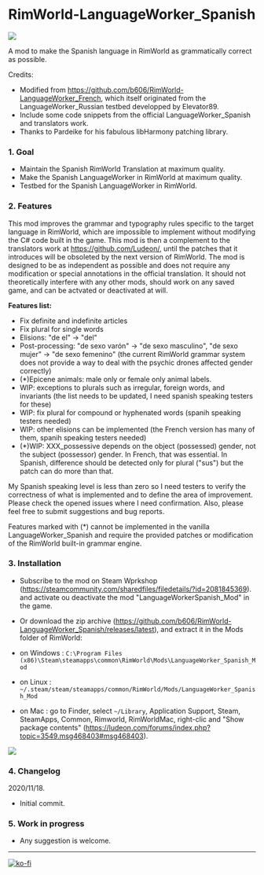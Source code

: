 ﻿# RimWorld-LanguageWorker_Spanish
![]( https://raw.githubusercontent.com/wiki/b606/RimWorld-LanguageWorker_Spanish/images/LWKR_Spanish_Mod_banner.png)

A mod to make the Spanish language in RimWorld as grammatically correct as possible.

Credits:
 - Modified from https://github.com/b606/RimWorld-LanguageWorker_French, which itself originated from the LanguageWorker_Russian testbed developped by Elevator89.
 - Include some code snippets from the official LanguageWorker_Spanish and translators work.
 - Thanks to Pardeike for his fabulous libHarmony patching library.

### 1. Goal
 - Maintain the Spanish RimWorld Translation at maximum quality.
 - Make the Spanish LanguageWorker in RimWorld at maximum quality.
 - Testbed for the Spanish LanguageWorker in RimWorld.
 
### 2. Features

This mod improves the grammar and typography rules specific to the target language in RimWorld, which are impossible to implement without modifying the C# code built in the game.
This mod is then a complement to the translators work at https://github.com/Ludeon/, until the patches that it introduces will be obsoleted by the next version of RimWorld.
The mod is designed to be as independent as possible and does not require any modification or special annotations in the official translation. It should not theoretically 
interfere with any other mods, should work on any saved game, and can be actvated or deactivated at will.

**Features list:**
- Fix definite and indefinite articles
- Fix plural for single words
- Elisions: "de el" -> "del"
- Post-processing: "de sexo varón" -> "de sexo masculino", "de sexo mujer" -> "de sexo femenino" (the current RimWorld grammar system does not provide a way to deal with the psychic drones affected gender correctly) 
- (*)Epicene animals: male only or female only animal labels.
- WIP: exceptions to plurals such as irregular, foreign words, and invariants (the list needs to be updated, I need spanish speaking testers for these)
- WIP: fix plural for compound or hyphenated words (spanih speaking testers needed)
- WIP: other elisions can be implemented (the French version has many of them, spanih speaking testers needed)
- (*)WIP: XXX_possessive depends on the object (possessed) gender, not the subject (possessor) gender. In French, that was essential. In Spanish, difference should be detected only for plural ("sus") but the patch can do more than that.

My Spanish speaking level is less than zero so I need testers to verify the correctness of what is implemented and to define the area of improvement. Please check the opened issues where I need confirmation.
Also, please feel free to submit suggestions and bug reports.

Features marked with (*) cannot be implemented in the vanilla LanguageWorker_Spanish and require the provided patches or modification of the RimWorld built-in grammar engine.

### 3. Installation

- Subscribe to the mod on Steam Wprkshop (https://steamcommunity.com/sharedfiles/filedetails/?id=2081845369). and activate ou deactivate the mod "LanguageWorkerSpanish_Mod" in the game.

- Or download the zip archive (https://github.com/b606/RimWorld-LanguageWorker_Spanish/releases/latest), and extract it in the Mods folder of RimWorld:

 - on Windows : `C:\Program Files (x86)\Steam\steamapps\common\RimWorld\Mods\LanguageWorker_Spanish_Mod`
 - on Linux : `~/.steam/steam/steamapps/common/RimWorld/Mods/LanguageWorker_Spanish_Mod`
 - on Mac : go to Finder, select `~/Library`, Application Support, Steam, SteamApps, Common, Rimworld, RimWorldMac, right-clic and "Show package contents" (https://ludeon.com/forums/index.php?topic=3549.msg468403#msg468403).

![]( https://raw.githubusercontent.com/wiki/b606/RimWorld-LanguageWorker_Spanish/images/LWKR_Spanish_Mod_folders.png)
 
 
### 4. Changelog

2020/11/18.
  - Initial commit.
  
### 5. Work in progress

  - Any suggestion is welcome.
 
---
[![ko-fi](https://www.ko-fi.com/img/githubbutton_sm.svg)](https://ko-fi.com/Z8Z51KQ21)
